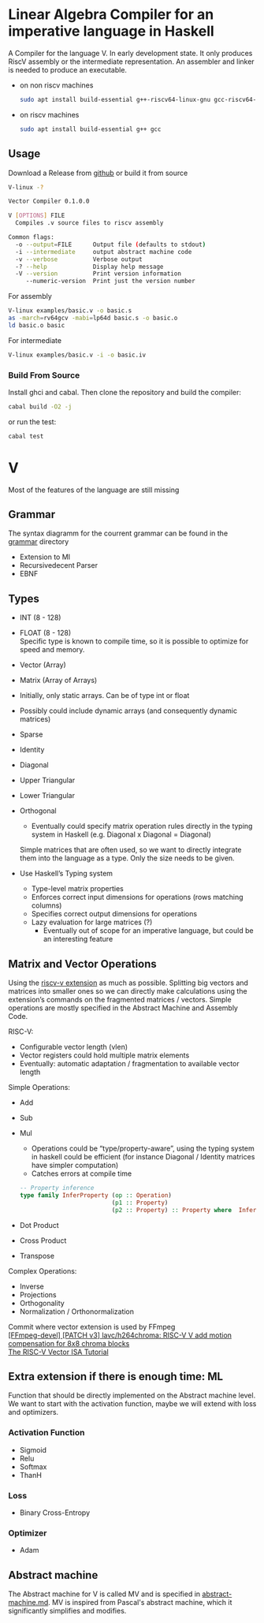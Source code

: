 # Linear Algebra Compiler for an imperative language in Haskell


A Compiler for the language V. In early development state. It only produces RiscV assembly or the intermediate representation. An assembler and linker is needed to produce an executable.

* on non riscv machines
  ```bash
  sudo apt install build-essential g++-riscv64-linux-gnu gcc-riscv64-linux-gnu
  ```
* on riscv machines
  ```bash
  sudo apt install build-essential g++ gcc
  ```

## Usage

Download a Release from [github](https://github.com/Plutokekz/Vector/releases) or build it from source

```bash
V-linux -?

Vector Compiler 0.1.0.0

V [OPTIONS] FILE
  Compiles .v source files to riscv assembly

Common flags:
  -o --output=FILE      Output file (defaults to stdout)
  -i --intermediate     output abstract machine code
  -v --verbose          Verbose output
  -? --help             Display help message
  -V --version          Print version information
     --numeric-version  Print just the version number
```
For assembly
```bash
V-linux examples/basic.v -o basic.s
as -march=rv64gcv -mabi=lp64d basic.s -o basic.o
ld basic.o basic
```

For intermediate
```bash
V-linux examples/basic.v -i -o basic.iv
```

### Build From Source

Install ghci and cabal. Then clone the repository and build the compiler:


```bash
cabal build -O2 -j
```
or run the test:
```bash
cabal test
```
# V

Most of the features of the language are still missing

## Grammar

The syntax diagramm for the courrent grammar can be found in the [grammar](grammar/README.md) directory

* Extension to MI  
* Recursivedecent Parser  
* EBNF

## Types

* INT (8 \- 128\)  
* FLOAT (8 \- 128\)  
  Specific type is known to compile time, so it is possible to optimize for speed and memory.

* Vector (Array)  
* Matrix (Array of Arrays)  
* Initially, only static arrays. Can be of type int or float  
* Possibly could include dynamic arrays (and consequently dynamic matrices)

* Sparse  
* Identity  
* Diagonal  
* Upper Triangular  
* Lower Triangular  
* Orthogonal  
  * Eventually could specify matrix operation rules directly in the typing system in Haskell (e.g. Diagonal x Diagonal \= Diagonal)

  Simple matrices that are often used, so we want to directly integrate them into the language as a type. Only the size needs to be given.

* Use Haskell’s Typing system
  * Type-level matrix properties  
  * Enforces correct input dimensions for operations (rows matching columns)  
  * Specifies correct output dimensions for operations  
  * Lazy evaluation for large matrices (?)  
    * Eventually out of scope for an imperative language, but could be an interesting feature

## Matrix and Vector Operations

Using the [riscv-v extension](https://github.com/riscvarchive/riscv-v-spec/blob/master/v-spec.adoc) as much as possible. Splitting big vectors and matrices into smaller ones so we can directly make calculations using the extension’s commands on the fragmented matrices / vectors. Simple operations are mostly specified in the Abstract Machine and Assembly Code.

RISC-V:

* Configurable vector length (vlen)  
* Vector registers could hold multiple matrix elements  
* Eventually: automatic adaptation / fragmentation to available vector length

Simple Operations:

* Add  
* Sub  
* Mul  
  * Operations could be “type/property-aware”, using the typing system in haskell could be efficient (for instance Diagonal / Identity matrices have simpler computation)  
  * Catches errors at compile time  

   ```haskell
   -- Property inference  
   type family InferProperty (op :: Operation)  
                             (p1 :: Property)  
                             (p2 :: Property) :: Property where  InferProperty Multiply UpperTriangular UpperTriangular =  UpperTriangular  InferProperty Add Symmetric Symmetric = Symmetric
    ```  

* Dot Product  
* Cross Product  
* Transpose

Complex Operations:

* Inverse  
* Projections  
* Orthogonality  
* Normalization / Orthonormalization

Commit where vector extension is used by FFmpeg  
[\[FFmpeg-devel\] \[PATCH v3\] lavc/h264chroma: RISC-V V add motion compensation for 8x8 chroma blocks](https://ffmpeg.org/pipermail/ffmpeg-devel/2023-May/310013.html)  
[The RISC-V Vector ISA Tutorial](https://riscv.org/wp-content/uploads/2024/12/15.20-15.55-18.05.06.VEXT-bcn-v1.pdf)

## Extra extension if there is enough time: ML

Function that should be directly implemented on the Abstract machine level. We want to start with the activation function, maybe we will extend with loss and optimizers.

### Activation Function

* Sigmoid  
* Relu  
* Softmax  
* ThanH

### Loss

* Binary Cross-Entropy

### Optimizer

* Adam

## Abstract machine

The Abstract machine for V is called MV and is specified in [abstract-machine.md](abstract-machine.md).
MV is inspired from Pascal's abstract machine, which it significantly simplifies and modifies.
